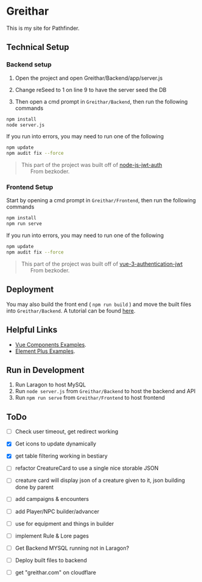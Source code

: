 # Greithar

This is my site for Pathfinder.


## Technical Setup


### Backend setup

1. Open the project and open Greithar/Backend/app/server.js
2. Change reSeed to 1 on line 9 to have the server seed the DB

3. Then open a cmd prompt in `Greithar/Backend`, then run the following commands
```sh
npm install
node server.js
```

If you run into errors, you may need to run one of the following
```sh
npm update
npm audit fix --force
```

> This part of the project was built off of [node-js-jwt-auth](https://github.com/bezkoder/node-js-jwt-auth)  
>   &nbsp;&nbsp;&nbsp;&nbsp;&nbsp;    From bezkoder.


### Frontend Setup
Start by opening a cmd prompt in `Greithar/Frontend`, then run the following commands
```sh
npm install
npm run serve
```

If you run into errors, you may need to run one of the following
```sh
npm update
npm audit fix --force
```

> This part of the project was built off of [vue-3-authentication-jwt](https://github.com/bezkoder/vue-3-authentication-jwt)  
>   &nbsp;&nbsp;&nbsp;&nbsp;&nbsp;    From bezkoder.


## Deployment
You may also build the front end ( `npm run build` ) and move the built files into `Greithar/Backend`.
A tutorial can be found [here](https://www.bezkoder.com/vue-js-node-js-express-mysql-crud-example/).


## Helpful Links
- [Vue Components Examples](https://vuejs.org/examples/#markdown).
- [Element Plus Examples](https://element-plus.org/en-US/component/color-picker.html).


## Run in Development
1. Run Laragon to host MySQL
2. Run `node server.js` from `Greithar/Backend` to host the backend and API
3. Run `npm run serve` from `Greithar/Frontend` to host frontend




## ToDo
- [ ] Check user timeout, get redirect working
- [x] Get icons to update dynamically
- [x] get table filtering working in bestiary
- [ ] refactor CreatureCard to use a single nice storable JSON

- [ ] creature card will display json of a creature given to it, json building done by parent

- [ ] add campaigns & encounters

- [ ] add Player/NPC builder/advancer
- [ ] use <el-drawer> for equipment and things in builder
- [ ] implement Rule & Lore pages

- [ ] Get Backend MYSQL running not in Laragon?
- [ ] Deploy built files to backend
- [ ] get "greithar.com" on cloudflare
